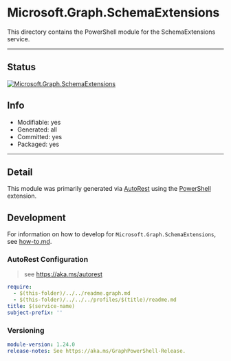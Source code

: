 <!-- region Generated -->
# Microsoft.Graph.SchemaExtensions
This directory contains the PowerShell module for the SchemaExtensions service.

---
## Status
[![Microsoft.Graph.SchemaExtensions](https://img.shields.io/powershellgallery/v/Microsoft.Graph.SchemaExtensions.svg?style=flat-square&label=Microsoft.Graph.SchemaExtensions "Microsoft.Graph.SchemaExtensions")](https://www.powershellgallery.com/packages/Microsoft.Graph.SchemaExtensions/)

## Info
- Modifiable: yes
- Generated: all
- Committed: yes
- Packaged: yes

---
## Detail
This module was primarily generated via [AutoRest](https://github.com/Azure/autorest) using the [PowerShell](https://github.com/Azure/autorest.powershell) extension.

## Development
For information on how to develop for `Microsoft.Graph.SchemaExtensions`, see [how-to.md](how-to.md).
<!-- endregion -->

### AutoRest Configuration

> see https://aka.ms/autorest

``` yaml
require:
  - $(this-folder)/../../readme.graph.md
  - $(this-folder)/../../../profiles/$(title)/readme.md
title: $(service-name)
subject-prefix: ''

```
### Versioning

``` yaml
module-version: 1.24.0
release-notes: See https://aka.ms/GraphPowerShell-Release.
```
